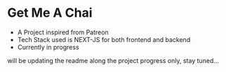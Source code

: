 # Get Me A Chai

- A Project inspired from Patreon
- Tech Stack used is NEXT-JS for both frontend and backend
- Currently in progress

will be updating the readme along the project progress only, stay tuned...
